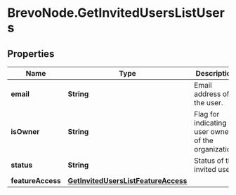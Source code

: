 # BrevoNode.GetInvitedUsersListUsers

## Properties
Name | Type | Description | Notes
------------ | ------------- | ------------- | -------------
**email** | **String** | Email address of the user. | 
**isOwner** | **String** | Flag for indicating is user owner of the organization. | 
**status** | **String** | Status of the invited user. | 
**featureAccess** | [**GetInvitedUsersListFeatureAccess**](GetInvitedUsersListFeatureAccess.md) |  | 


